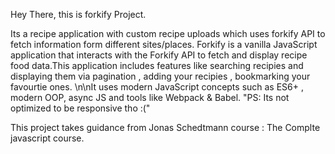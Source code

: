 Hey There, this is forkify Project.

Its a recipe application with custom recipe uploads which uses forkify API to fetch information form different sites/places.
Forkify is a vanilla JavaScript application that interacts with the Forkify API to fetch and display recipe food data.This application includes features like searching recipies and displaying them via pagination , adding your recipies , bookmarking your favourtie ones. \n\nIt uses modern JavaScript concepts such as ES6+ , modern OOP, async JS and tools like Webpack & Babel.
"PS: Its not optimized to be responsive tho :("

This project takes guidance from Jonas Schedtmann course : The Complte javascript course.

